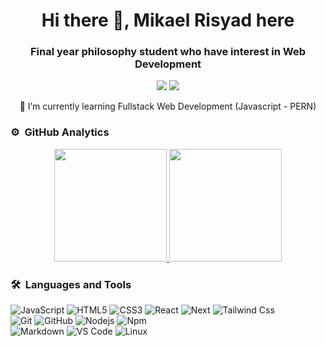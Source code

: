<h1 align="center">Hi there 👋, Mikael Risyad here</h1>
<h3 align="center">Final year philosophy student who have interest in Web Development</h3>
	
<p align="center">
  <img src="https://komarev.com/ghpvc/?username=kucengorenji&color=green" />
  <a href="https://linkedin.com/in/mikaelrisyad"><img src="https://img.shields.io/badge/-Mikael Risyad-0077B5?style=flat&logo=Linkedin&logoColor=white"/></a>
  <p align="center">🌱 I’m currently learning Fullstack Web Development (Javascript - PERN)</p>
</p>

### ⚙️ &nbsp;GitHub Analytics

<p align="center">
<a href="https://github.com/kucengorenji">
  <img height="180em" src="https://github-readme-stats.vercel.app/api?username=kucengorenji&show_icons=true&theme=prussian"/>
  <img height="180em" src="https://github-readme-stats.vercel.app/api/top-langs/?username=kucengorenji&layout=compact&show_icons=true&theme=prussian"/>
</a>
</p>

### 🛠 &nbsp;Languages and Tools

![JavaScript](https://img.shields.io/badge/-JavaScript-%23F7DF1C?style=for-the-badge&logo=javascript&logoColor=000000&labelColor=%23F7DF1C&color=%23FFCE5A)
![HTML5](https://img.shields.io/badge/-HTML5-%23E44D27?style=for-the-badge&logo=html5&logoColor=ffffff)
![CSS3](https://img.shields.io/badge/-CSS3-%231572B6?style=for-the-badge&logo=css3)
![React](https://img.shields.io/badge/-React-0078D6?style=for-the-badge&logo=react&logoColor=ffffff)
![Next](https://img.shields.io/badge/-Next-181717?style=for-the-badge&logo=next.js&logoColor=ffffff)
![Tailwind Css](https://img.shields.io/badge/Tailwind_CSS-38B2AC?style=for-the-badge&logo=tailwind-css&logoColor=white)
<br>
![Git](https://img.shields.io/badge/-Git-%23F05032?style=for-the-badge&logo=git&logoColor=%23ffffff)
![GitHub](https://img.shields.io/badge/-GitHub-181717?style=for-the-badge&logo=github)
![Nodejs](https://img.shields.io/badge/-Nodejs-339933?style=for-the-badge&logo=Node.js&logoColor=ffffff)
![Npm](https://img.shields.io/badge/-npm-CB3837?style=for-the-badge&logo=npm)
<br>
![Markdown](https://img.shields.io/badge/Markdown-000000?style=for-the-badge&logo=markdown&logoColor=white)
![VS Code](http://img.shields.io/badge/-VS%20Code-007ACC?style=for-the-badge&logo=visual-studio-code&logoColor=ffffff)
![Linux](http://img.shields.io/badge/-Linux-0078D6?style=for-the-badge&logo=linux&logoColor=ffffff)
<br/>


